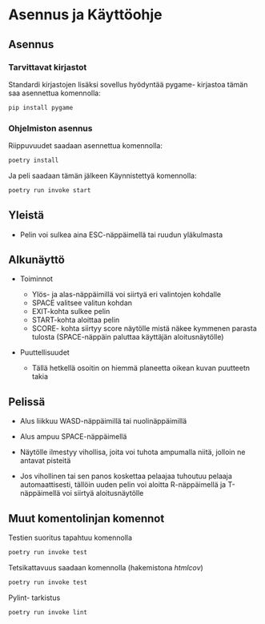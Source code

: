# Asennus ja Käyttöohje

## Asennus

### Tarvittavat kirjastot

Standardi kirjastojen lisäksi sovellus hyödyntää pygame- kirjastoa tämän saa asennettua komennolla:

```bash
pip install pygame
```

### Ohjelmiston asennus

Riippuvuudet saadaan asennettua komennolla:

```bash
poetry install
```

Ja peli saadaan tämän jälkeen Käynnistettyä komennolla:

```bash
poetry run invoke start
```

## Yleistä
- Pelin voi sulkea aina ESC-näppäimellä tai ruudun yläkulmasta

## Alkunäyttö
- Toiminnot
    - Ylös- ja alas-näppäimillä voi siirtyä eri valintojen kohdalle
    - SPACE valitsee valitun kohdan
    - EXIT-kohta sulkee pelin
    - START-kohta aloittaa pelin
    - SCORE- kohta siirtyy score näytölle mistä näkee kymmenen parasta tulosta (SPACE-näppäin paluttaa käyttäjän aloitusnäytölle)

- Puuttellisuudet
    - Tällä hetkellä osoitin on hiemmä planeetta oikean kuvan puutteetn takia

## Pelissä

- Alus liikkuu WASD-näppäimillä tai nuolinäppäimillä
- Alus ampuu SPACE-näppäimellä

- Näytölle ilmestyy vihollisa, joita voi tuhota ampumalla niitä, jolloin ne antavat pisteitä
- Jos vihollinen tai sen panos koskettaa pelaajaa tuhoutuu pelaaja automaattisesti, tällöin uuden pelin voi aloitta R-näppäimellä ja T-näppäimellä voi siirtyä aloitusnäytölle

## Muut komentolinjan komennot

Testien suoritus tapahtuu komennolla 

```bash
poetry run invoke test
```

Tetsikattavuus saadaan komennolla (hakemistona _htmlcov_)

```bash
poetry run invoke test
```

Pylint- tarkistus

```bash
poetry run invoke lint
```

